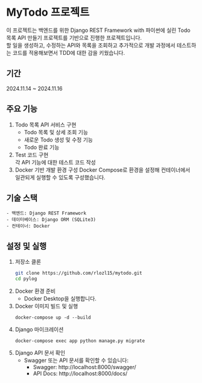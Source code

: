 # MyTodo 프로젝트
이 프로젝트는 백엔드를 위한 Django REST Framework with 파이썬에 실린 Todo 목록 API 만들기 프로젝트를 기반으로 진행한 프로젝트입니다.   
할 일을 생성하고, 수정하는 API와 목록을 조회하고 
추가적으로 개발 과정에서 테스트하는 코드를 적용해보면서 TDD에 대한 감을 키웠습니다.

## 기간
2024.11.14 ~ 2024.11.16

## 주요 기능
1. Todo 목록 API 서비스 구현   
   - Todo 목록 및 상세 조회 기능
   - 새로운 Todo 생성 및 수정 기능
   - Todo 완료 기능
2. Test 코드 구현   
   각 API 기능에 대한 테스트 코드 작성
3. Docker 기반 개발 환경 구성
   Docker Compose로 환경을 설정해 컨테이너에서 일관되게 실행할 수 있도록 구성했습니다.

## 기술 스택
    - 백엔드: Django REST Framework
    - 데이터베이스: Django ORM (SQLite3)
    - 컨테이너: Docker

## 설정 및 실행
1. 저장소 클론   
    ``` bash
    git clone https://github.com/rlozl15/mytodo.git
    cd pylog
      ```
2. Docker 환경 준비   
    - Docker Desktop을 실행합니다.
3. Docker 이미지 빌드 및 실행
    ```
    docker-compose up -d --build
    ```
4. Django 마이크레이션
    ```
    docker-compose exec app python manage.py migrate
    ```
5. Django API 문서 확인
    - Swagger 또는 API 문서를 확인할 수 있습니다:
        - Swagger: http://localhost:8000/swagger/
        - API Docs: http://localhost:8000/docs/
